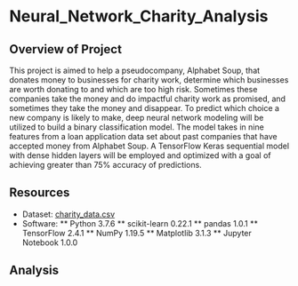 # Neural_Network_Charity_Analysis

## Overview of Project

This project is aimed to help a pseudocompany, Alphabet Soup, that donates money to businesses for charity work, determine which businesses are worth donating to and which are too high risk. Sometimes these companies take the money and do impactful charity work as promised, and sometimes they take the money and disappear. To predict which choice a new company is likely to make, deep neural network modeling will be utilized to build a binary classification model. The model takes in nine features from a loan application data set about past companies that have accepted money from Alphabet Soup. A TensorFlow Keras sequential model with dense hidden layers will be employed and optimized with a goal of achieving greater than 75% accuracy of predictions.

## Resources
* Dataset: [charity_data.csv](https://github.com/caseylee94/Neural_Network_Charity_Analysis/tree/main/Resources)
* Software:
** Python 3.7.6
** scikit-learn 0.22.1
** pandas 1.0.1
** TensorFlow 2.4.1
** NumPy 1.19.5
** Matplotlib 3.1.3
** Jupyter Notebook 1.0.0

## Analysis

